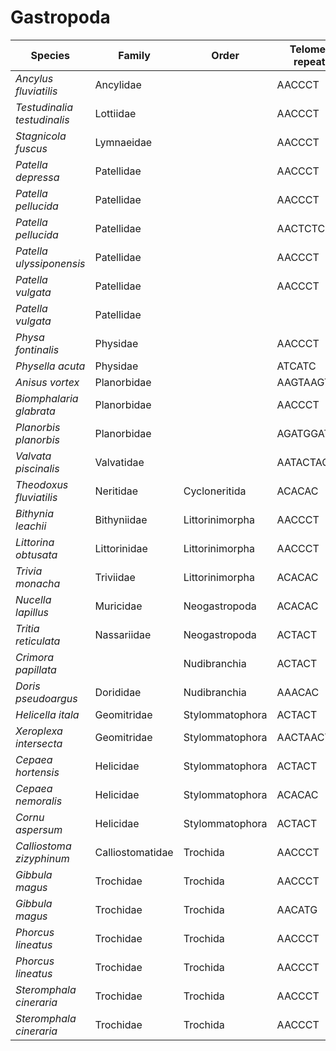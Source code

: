 # Gastropoda

| Species | Family | Order | Telomeric repeat 1 | Telomeric repeat 2 | Data type |
| -- | --- | --- | --- | --- | --- |
| *Ancylus fluviatilis* | Ancylidae |  | AACCCT | AACCCTAACCCT | pacbio |
| *Testudinalia testudinalis* | Lottiidae |  | AACCCT | AACCCTAACCCT | pacbio |
| *Stagnicola fuscus* | Lymnaeidae |  | AACCCT | AACCCTAACCCT | pacbio |
| *Patella depressa* | Patellidae |  | AACCCT | AACCCTAACCCT | pacbio |
| *Patella pellucida* | Patellidae |  | AACCCT | AACCCTAACCCT | assembly |
| *Patella pellucida* | Patellidae |  | AACTCTCTACT | AACTCTACT | pacbio |
| *Patella ulyssiponensis* | Patellidae |  | AACCCT | AACCCTAACCCT | pacbio |
| *Patella vulgata* | Patellidae |  | AACCCT | AACCCTAACCCT | assembly |
| *Patella vulgata* | Patellidae |  |  |  | pacbio |
| *Physa fontinalis* | Physidae |  | AACCCT | AGATAGAT | pacbio |
| *Physella acuta* | Physidae |  | ATCATC | AGATAGAT | pacbio |
| *Anisus vortex* | Planorbidae |  | AAGTAAGT | AAGTAAGTAAGT | pacbio |
| *Biomphalaria glabrata* | Planorbidae |  | AACCCT | AACCCTAACCCT | pacbio |
| *Planorbis planorbis* | Planorbidae |  | AGATGGAT | AGATATAT | pacbio |
| *Valvata piscinalis* | Valvatidae |  | AATACTAC | AATACTACAATACTAC | pacbio |
| *Theodoxus fluviatilis* | Neritidae | Cycloneritida | ACACAC | AGATAGAT | pacbio |
| *Bithynia leachii* | Bithyniidae | Littorinimorpha | AACCCT | AACCCTAACCCT | pacbio |
| *Littorina obtusata* | Littorinidae | Littorinimorpha | AACCCT | ACACAC | pacbio |
| *Trivia monacha* | Triviidae | Littorinimorpha | ACACAC | ACACACAC | pacbio |
| *Nucella lapillus* | Muricidae | Neogastropoda | ACACAC | ACTACT | pacbio |
| *Tritia reticulata* | Nassariidae | Neogastropoda | ACTACT | AACCCT | pacbio |
| *Crimora papillata* |  | Nudibranchia | ACTACT | ACTACTACT | pacbio |
| *Doris pseudoargus* | Dorididae | Nudibranchia | AAACAC | AACCCT | pacbio |
| *Helicella itala* | Geomitridae | Stylommatophora | ACTACT | ACTACTACT | pacbio |
| *Xeroplexa intersecta* | Geomitridae | Stylommatophora | AACTAACT | AACTAACTAACT | pacbio |
| *Cepaea hortensis* | Helicidae | Stylommatophora | ACTACT | AACCCT | pacbio |
| *Cepaea nemoralis* | Helicidae | Stylommatophora | ACACAC | ACTACT | pacbio |
| *Cornu aspersum* | Helicidae | Stylommatophora | ACTACT | AGATAGAT | pacbio |
| *Calliostoma zizyphinum* | Calliostomatidae | Trochida | AACCCT | AAACCCT | pacbio |
| *Gibbula magus* | Trochidae | Trochida | AACCCT | AACCCTAACCCT | assembly |
| *Gibbula magus* | Trochidae | Trochida | AACATG | AACCCT | pacbio |
| *Phorcus lineatus* | Trochidae | Trochida | AACCCT | AAACAC | assembly |
| *Phorcus lineatus* | Trochidae | Trochida | AACCCT | AACCCTAACCCT | pacbio |
| *Steromphala cineraria* | Trochidae | Trochida | AACCCT | AACCCTAACCCT | assembly |
| *Steromphala cineraria* | Trochidae | Trochida | AACCCT | AACCCTAACCCT | pacbio |
